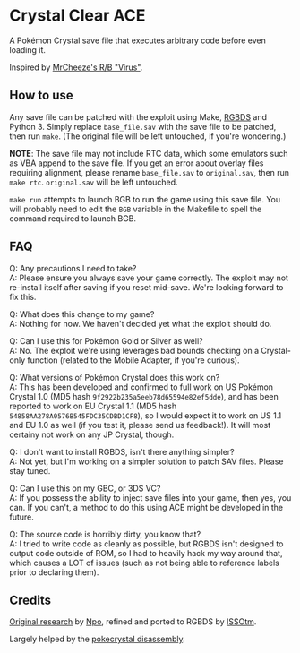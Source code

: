 # Crystal Clear ACE

A Pokémon Crystal save file that executes arbitrary code before even loading it.

Inspired by [MrCheeze's R/B "Virus"](https://github.com/MrCheeze/pokered-self-replicator).


## How to use

Any save file can be patched with the exploit using Make, [RGBDS](https://github.com/rednex/rgbds) and Python 3. Simply replace `base_file.sav` with the save file to be patched, then run `make`. (The original file will be left untouched, if you're wondering.)

**NOTE**: The save file may not include RTC data, which some emulators such as VBA append to the save file. If you get an error about overlay files requiring alignment, please rename `base_file.sav` to `original.sav`, then run `make rtc`. `original.sav` will be left untouched.

`make run` attempts to launch BGB to run the game using this save file. You will probably need to edit the `BGB` variable in the Makefile to spell the command required to launch BGB.


## FAQ

Q: Any precautions I need to take?<br>
A: Please ensure you always save your game correctly. The exploit may not re-install itself after saving if you reset mid-save. We're looking forward to fix this.

Q: What does this change to my game?<br>
A: Nothing for now. We haven't decided yet what the exploit should do.

Q: Can I use this for Pokémon Gold or Silver as well?<br>
A: No. The exploit we're using leverages bad bounds checking on a Crystal-only function (related to the Mobile Adapter, if you're curious).

Q: What versions of Pokémon Crystal does this work on?<br>
A: This has been developed and confirmed to full work on US Pokémon Crystal 1.0 (MD5 hash `9f2922b235a5eeb78d65594e82ef5dde`), and has been reported to work on EU Crystal 1.1 (MD5 hash `54858AA278A0576B545FDC35CDBD1CF8`), so I would expect it to work on US 1.1 and EU 1.0 as well (if you test it, please send us feedback!). It will most certainy not work on any JP Crystal, though.

Q: I don't want to install RGBDS, isn't there anything simpler?<br>
A: Not yet, but I'm working on a simpler solution to patch SAV files. Please stay tuned.

Q: Can I use this on my GBC, or 3DS VC?<br>
A: If you possess the ability to inject save files into your game, then yes, you can. If you can't, a method to do this using ACE might be developed in the future.

Q: The source code is horribly dirty, you know that?<br>
A: I tried to write code as cleanly as possible, but RGBDS isn't designed to output code outside of ROM, so I had to heavily hack my way around that, which causes a LOT of issues (such as not being able to reference labels prior to declaring them).


## Credits

[Original research](https://forums.glitchcity.info/index.php?topic=8344.0) by [Npo](https://forums.glitchcity.info/index.php?action=profile;u=2080), refined and ported to RGBDS by [ISSOtm](https://github.com/ISSOtm).

Largely helped by the [pokecrystal disassembly](https://github.com/pret/pokecrystal).